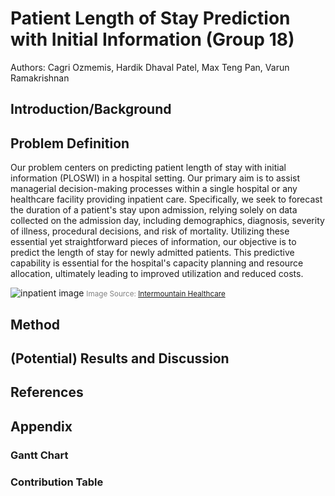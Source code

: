 # Patient Length of Stay Prediction with Initial Information (Group 18)

Authors: Cagri Ozmemis, Hardik Dhaval Patel, Max Teng Pan, Varun Ramakrishnan

## Introduction/Background


## Problem Definition

Our problem centers on predicting patient length of stay with initial information (PLOSWI) in a hospital setting. Our primary aim is to assist managerial decision-making processes within a single hospital or any healthcare facility providing inpatient care. Specifically, we seek to forecast the duration of a patient's stay upon admission, relying solely on data collected on the admission day, including demographics, diagnosis, severity of illness, procedural decisions, and risk of mortality. Utilizing these essential yet straightforward pieces of information, our objective is to predict the length of stay for newly admitted patients. This predictive capability is essential for the hospital's capacity planning and resource allocation, ultimately leading to improved utilization and reduced costs.

![inpatient image](https://intermountainhealthcare.org/-/media/images/images-sc9/medical-specialties/behavioral-health/hospital-patient-16x9.ashx?mw=500)
<small><font color="gray">Image Source: [Intermountain Healthcare](https://intermountainhealthcare.org/medical-specialties/behavioral-health/)</font></small>


## Method


## (Potential) Results and Discussion


## References


## Appendix

### Gantt Chart

### Contribution Table
